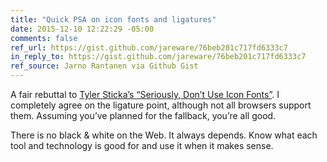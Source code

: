 ```yaml
---
title: "Quick PSA on icon fonts and ligatures"
date: 2015-12-10 12:22:29 -05:00
comments: false
ref_url: https://gist.github.com/jareware/76beb201c717fd6333c7
in_reply_to: https://gist.github.com/jareware/76beb201c717fd6333c7
ref_source: Jarno Rantanen via Github Gist
---
```


A fair rebuttal to [Tyler Sticka’s “Seriously, Don’t Use Icon Fonts”](https://blog.cloudfour.com/seriously-dont-use-icon-fonts/). I completely agree on the ligature point, although not all browsers support them. Assuming you’ve planned for the fallback, you’re all good.

There is no black & white on the Web. It always depends. Know what each tool and technology is good for and use it when it makes sense.